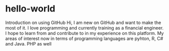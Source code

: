 # hello-world
Introduction on using GitHub
Hi, I am new on GitHub and want to make the most of it. I love programming and currently training as a financial engineer. I hope to learn from and contribute to in my experience on this platform. My areas of interest now in terms of programming languages are pyhton, R, C# and Java. PHP as well
